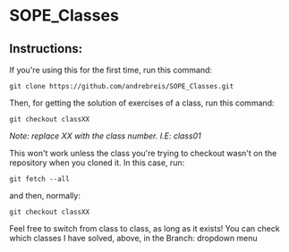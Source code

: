 # SOPE_Classes

## Instructions:

If you're using this for the first time, run this command:

`git clone https://github.com/andrebreis/SOPE_Classes.git`

Then, for getting the solution of exercises of a class, run this command:

`git checkout classXX`

*Note: replace XX with the class number. I.E: class01*

This won't work unless the class you're trying to checkout wasn't on the repository when you cloned it. In this case, run:

`git fetch --all`

and then, normally:

`git checkout classXX`

Feel free to switch from class to class, as long as it exists! You can check which classes I have solved, above, in the Branch: dropdown menu
